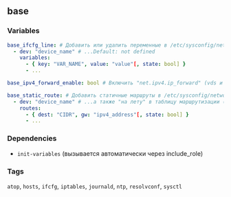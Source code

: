 ## base

### Variables

```yaml
base_ifcfg_line: # Добавить или удалить переменные в /etc/sysconfig/network-scripts/ifcfg-<dev>.
  - dev: "device_name" # ...Default: not defined
    variables:
      - { key: "VAR_NAME", value: "value"[, state: bool] }
      - ...

base_ipv4_forward_enable: bool # Включить "net.ipv4.ip_forward" (vds и vs), default: false

base_static_route: # Добавить статичные маршруты в /etc/sysconfig/network-scripts/route-<dev>,
  - dev: "device_name" # ...а также "на лету" в таблицу маршрутизации (или удалить их)
    routes:
      - { dest: "CIDR", gw: "ipv4_address"[, state: bool] }
      - ...
```

### Dependencies

* `init-variables` (вызывается автоматически через include_role)

### Tags

`atop`, `hosts`, `ifcfg`, `iptables`, `journald`, `ntp`, `resolvconf`, `sysctl`
